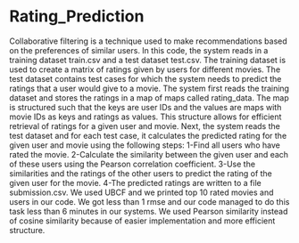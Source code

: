 # Rating_Prediction
Collaborative filtering is a technique used to make recommendations based on the preferences of similar users. In this code, the system reads in a training dataset train.csv and a test dataset test.csv. 
The training dataset is used to create a matrix of ratings given by users for different movies. 
The test dataset contains test cases for which the system needs to predict the ratings that a user would give to a movie. 
The system first reads the training dataset and stores the ratings in a map of maps called rating_data. The map is structured such that the keys are user IDs and the values are maps with movie IDs as keys and ratings as values. This structure allows for efficient retrieval of ratings for a given user and movie. Next, the system reads the test dataset and for each test case, it calculates the predicted rating for the given user and movie using the following steps: 
1-Find all users who have rated the movie. 
2-Calculate the similarity between the given user and each of these users using the Pearson correlation coefficient. 
3-Use the similarities and the ratings of the other users to predict the rating of the given user for the movie. 
4-The predicted ratings are written to a file submission.csv.
We used UBCF and we printed top 10 rated movies and users in our code. We got less than 1 rmse and our code managed to do this task less than 6 minutes in our systems. 
We used Pearson similarity instead of cosine similarity because of easier implementation and more efficient structure.
